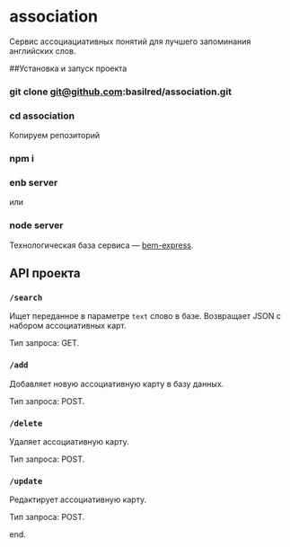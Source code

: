 # association
Сервис ассоциациативных понятий для лучшего запоминания английских слов.

##Установка и запуск проекта
### git clone git@github.com:basilred/association.git
### cd association
Копируем репозиторий
### npm i
### enb server
или 
### node server

Технологическая база сервиса — [bem-express](https://github.com/bem/bem-express).

## API проекта
### `/search`
Ищет переданное в параметре `text` слово в базе.
Возвращает JSON с набором ассоциативных карт.

Тип запроса: GET.

### `/add`
Добавляет новую ассоциативную карту в базу данных.

Тип запроса: POST.

### `/delete`
Удаляет ассоциативную карту.

Тип запроса: POST.

### `/update`
Редактирует ассоциативную карту.

Тип запроса: POST.

end.
